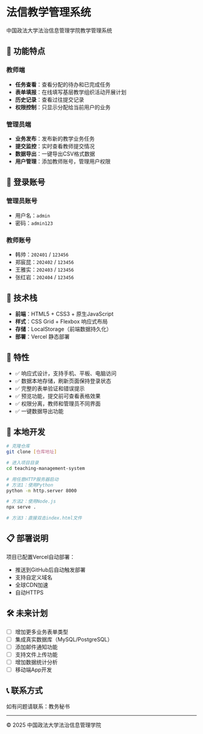 # 法信教学管理系统

中国政法大学法治信息管理学院教学管理系统

## 🎯 功能特点

### 教师端
- **任务查看**：查看分配的待办和已完成任务
- **表单填报**：在线填写基层教学组织活动开展计划
- **历史记录**：查看过往提交记录
- **权限控制**：只显示分配给当前用户的业务

### 管理员端
- **业务发布**：发布新的教学业务任务
- **提交监控**：实时查看教师提交情况
- **数据导出**：一键导出CSV格式数据
- **用户管理**：添加教师账号，管理用户权限

## 🔐 登录账号

### 管理员账号
- 用户名：`admin`
- 密码：`admin123`

### 教师账号
- 韩帅：`202401` / `123456`
- 郑宸昆：`202402` / `123456`
- 王雅实：`202403` / `123456`
- 张红岩：`202404` / `123456`

## 🚀 技术栈

- **前端**：HTML5 + CSS3 + 原生JavaScript
- **样式**：CSS Grid + Flexbox 响应式布局
- **存储**：LocalStorage（前端数据持久化）
- **部署**：Vercel 静态部署

## 📱 特性

- ✅ 响应式设计，支持手机、平板、电脑访问
- ✅ 数据本地存储，刷新页面保持登录状态
- ✅ 完整的表单验证和错误提示
- ✅ 预览功能，提交前可查看表格效果
- ✅ 权限分离，教师和管理员不同界面
- ✅ 一键数据导出功能

## 🔧 本地开发

```bash
# 克隆仓库
git clone [仓库地址]

# 进入项目目录
cd teaching-management-system

# 用任意HTTP服务器启动
# 方法1：使用Python
python -m http.server 8000

# 方法2：使用Node.js
npx serve .

# 方法3：直接双击index.html文件
```

## 📋 部署说明

项目已配置Vercel自动部署：
- 推送到GitHub后自动触发部署
- 支持自定义域名
- 全球CDN加速
- 自动HTTPS

## 🛠️ 未来计划

- [ ] 增加更多业务表单类型
- [ ] 集成真实数据库（MySQL/PostgreSQL）
- [ ] 添加邮件通知功能
- [ ] 支持文件上传功能
- [ ] 增加数据统计分析
- [ ] 移动端App开发

## 📞 联系方式

如有问题请联系：教务秘书

---

© 2025 中国政法大学法治信息管理学院